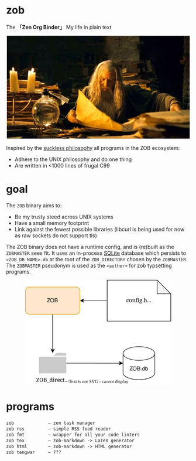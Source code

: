 # zob
The **「Zen Org Binder」** My life in plain text
<p align="center">
  <img src="pix/gandalf-study.jpeg" width="500" alt="Gandalf in Gondorian library">
</p>

Inspired by the [suckless philosophy](https://suckless.org/philosophy/) all programs
in the ZOB ecosystem:
- Adhere to the UNIX philosophy and do one thing
- Are written in <1000 lines of frugal C99

# goal
The `ZOB` binary aims to:
- Be my trusty steed across UNIX systems
- Have a small memory footprint
- Link against the fewest possible libraries (libcurl is being used for now as raw sockets
do not support tls)

The ZOB binary does not have a runtime config, and is (re)built as the
`ZOBMASTER` sees fit. 
It uses an in-process [SQLite](https://www.sqlite.org/index.html) database which persists
to `<ZOB_DB_NAME>.db` at the root of the `ZOB_DIRECTORY` chosen by the `ZOBMASTER`.
The `ZOBMASTER` pseudonym is used as the `<author>` for zob typsetting programs.

<p align="center">
  <img src="pix/zob.svg" width="400" alt="The zobosystem">
</p>

# programs
```
zob             — zen task manager
zob rss         — simple RSS feed reader
zob fmt         — wrapper for all your code linters
zob tex         — zob-markdown -> LaTeX generator
zob html        — zob-markdown -> HTML generator
zob tengwar     — ???
```
